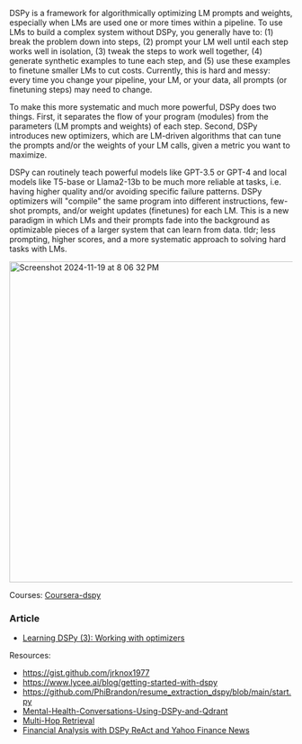 DSPy is a framework for algorithmically optimizing LM prompts and weights, especially when LMs are used one or more times within a pipeline. To use LMs to build a complex system without DSPy, you generally have to: (1) break the problem down into steps, (2) prompt your LM well until each step works well in isolation, (3) tweak the steps to work well together, (4) generate synthetic examples to tune each step, and (5) use these examples to finetune smaller LMs to cut costs. Currently, this is hard and messy: every time you change your pipeline, your LM, or your data, all prompts (or finetuning steps) may need to change.

To make this more systematic and much more powerful, DSPy does two things. First, it separates the flow of your program (modules) from the parameters (LM prompts and weights) of each step. Second, DSPy introduces new optimizers, which are LM-driven algorithms that can tune the prompts and/or the weights of your LM calls, given a metric you want to maximize.

DSPy can routinely teach powerful models like GPT-3.5 or GPT-4 and local models like T5-base or Llama2-13b to be much more reliable at tasks, i.e. having higher quality and/or avoiding specific failure patterns. DSPy optimizers will "compile" the same program into different instructions, few-shot prompts, and/or weight updates (finetunes) for each LM. This is a new paradigm in which LMs and their prompts fade into the background as optimizable pieces of a larger system that can learn from data. tldr; less prompting, higher scores, and a more systematic approach to solving hard tasks with LMs.

<img width="570" alt="Screenshot 2024-11-19 at 8 06 32 PM" src="https://github.com/user-attachments/assets/de2d46ae-f189-4dfb-82e1-6dc1e2007a0b">


Courses:
[Coursera-dspy](https://learn.deeplearning.ai/courses/dspy-build-optimize-agentic-apps/lesson/wwje4/debug-your-dspy-agent-with-mlflow-tracing)

### Article

- [Learning DSPy (3): Working with optimizers](https://thedataquarry.com/blog/learning-dspy-3-working-with-optimizers/)

Resources:
- https://gist.github.com/jrknox1977
- https://www.lycee.ai/blog/getting-started-with-dspy
- https://github.com/PhiBrandon/resume_extraction_dspy/blob/main/start.py 
- [Mental-Health-Conversations-Using-DSPy-and-Qdrant](https://github.com/manas95826/Mental-Health-Conversations-Using-DSPy-and-Qdrant/blob/main/app.py)
- [Multi-Hop Retrieval](https://dspy.ai/tutorials/multihop_search/)
- [Financial Analysis with DSPy ReAct and Yahoo Finance News](https://dspy.ai/tutorials/yahoo_finance_react/)
